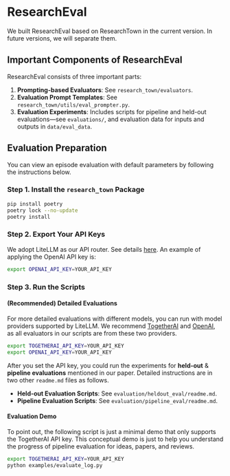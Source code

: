 # ResearchEval

We built ResearchEval based on ResearchTown in the current version. In future versions, we will separate them.

## Important Components of ResearchEval

ResearchEval consists of three important parts:

1. **Prompting-based Evaluators**: See `research_town/evaluators`.
2. **Evaluation Prompt Templates**: See `research_town/utils/eval_prompter.py`.
3. **Evaluation Experiments**: Includes scripts for pipeline and held-out evaluations—see `evaluations/`, and evaluation data for inputs and outputs in `data/eval_data`.

## Evaluation Preparation

You can view an episode evaluation with default parameters by following the instructions below.

### Step 1. Install the `research_town` Package

```bash
pip install poetry
poetry lock --no-update
poetry install
```

### Step 2. Export Your API Keys

We adopt LiteLLM as our API router. See details [here](https://docs.litellm.ai/docs/providers). An example of applying the OpenAI API key is:

```bash
export OPENAI_API_KEY=YOUR_API_KEY
```

### Step 3. Run the Scripts

#### (Recommended) Detailed Evaluations

For more detailed evaluations with different models, you can run with model providers supported by LiteLLM. We recommend [TogetherAI](https://docs.litellm.ai/docs/providers/togetherai) and [OpenAI](https://docs.litellm.ai/docs/providers/openai), as all evaluators in our scripts are from these two providers.

```bash
export TOGETHERAI_API_KEY=YOUR_API_KEY
export OPENAI_API_KEY=YOUR_API_KEY
```

After you set the API key, you could run the experiments for **held-out** & **pipeline evaluations** mentioned in our paper. Detailed instructions are in two other `readme.md` files as follows.

- **Held-out Evaluation Scripts**: See `evaluation/heldout_eval/readme.md`.
- **Pipeline Evaluation Scripts**: See `evaluation/pipeline_eval/readme.md`.


#### Evaluation Demo

To point out, the following script is just a minimal demo that only supports the TogetherAI API key. This conceptual demo is just to help you understand the progress of pipeline evaluation for ideas, papers, and reviews. 

```bash
export TOGETHERAI_API_KEY=YOUR_API_KEY
python examples/evaluate_log.py
```
